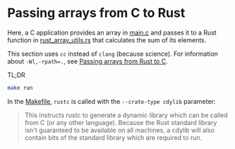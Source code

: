 # Passing arrays from C to Rust

Here, a C application provides an array in [main.c](src/main.c) and passes it to a Rust function in 
[rust_array_utils.rs](src/rust_array_utils.rs) that calculates the sum of its elements.

This section uses `cc` instead of `clang` (because science). For information about `-Wl,-rpath=.`, see [Passing arrays from Rust to C](../send-array-to-c).

TL;DR

```bash
make run
```

In the [Makefile](Makefile), `rustc` is called with the `--crate-type cdylib` parameter:

> This instructs rustc to generate a dynamic library which can be called from 
> C (or any other language). Because the Rust standard library isn't guaranteed
> to be available on all machines, a cdylib will also contain bits of the standard
> library which are required to run.
